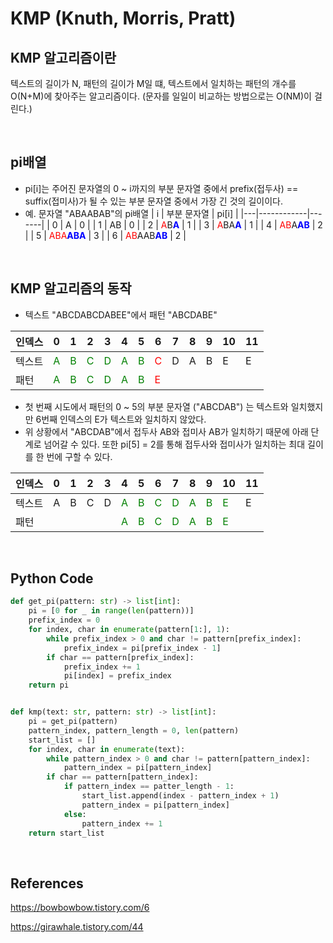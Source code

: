 # KMP (Knuth, Morris, Pratt)

## KMP 알고리즘이란

텍스트의 길이가 N, 패턴의 길이가 M일 떄, 텍스트에서 일치하는 패턴의 개수를 O(N+M)에 찾아주는 알고리즘이다. (문자를 일일이 비교하는 방법으로는 O(NM)이 걸린다.)

<br>

## pi배열

-   pi[i]는 주어진 문자열의 0 ~ i까지의 부분 문자열 중에서 prefix(접두사) == suffix(접미사)가 될 수 있는 부분 문자열 중에서 가장 긴 것의 길이이다.
-   예. 문자열 "ABAABAB"의 pi배열
    | i | 부분 문자열 | pi[i] |
    |---|------------|-------|
    | 0 | A | 0 |
    | 1 | AB | 0 |
    | 2 | <r>A</r>B<b>A</b> | 1 |
    | 3 | <r>A</r>BA<b>A</b> | 1 |
    | 4 | <r>AB</r>A<b>AB</b> | 2 |
    | 5 | <r>ABA</r><b>ABA</b> | 3 |
    | 6 | <r>AB</r>AAB<b>AB</b> | 2 |

<br>

## KMP 알고리즘의 동작

-   텍스트 "ABCDABCDABEE"에서 패턴 "ABCDABE"

| 인덱스 | 0        | 1        | 2        | 3        | 4        | 5        | 6        | 7   | 8   | 9   | 10  | 11  |
| ------ | -------- | -------- | -------- | -------- | -------- | -------- | -------- | --- | --- | --- | --- | --- |
| 텍스트 | <g>A</g> | <g>B</g> | <g>C</g> | <g>D</g> | <g>A</g> | <g>B</g> | <r>C</r> | D   | A   | B   | E   | E   |
| 패턴   | <g>A</g> | <g>B</g> | <g>C</g> | <g>D</g> | <g>A</g> | <g>B</g> | <r>E</r> |     |     |     |     |     |

-   첫 번째 시도에서 패턴의 0 ~ 5의 부분 문자열 ("ABCDAB") 는 텍스트와 일치했지만 6번째 인덱스의 E가 텍스트와 일치하지 않았다.
-   위 상황에서 "ABCDAB"에서 접두사 AB와 접미사 AB가 일치하기 때문에 아래 단계로 넘어갈 수 있다. 또한 pi[5] = 2를 통해 접두사와 접미사가 일치하는 최대 길이를 한 번에 구할 수 있다.

| 인덱스 | 0   | 1   | 2   | 3   | 4        | 5        | 6        | 7        | 8        | 9        | 10       | 11  |
| ------ | --- | --- | --- | --- | -------- | -------- | -------- | -------- | -------- | -------- | -------- | --- |
| 텍스트 | A   | B   | C   | D   | <g>A</g> | <g>B</g> | <g>C</g> | <g>D</g> | <g>A</g> | <g>B</g> | <g>E</g> | E   |
| 패턴   |     |     |     |     | <g>A</g> | <g>B</g> | <g>C</g> | <g>D</g> | <g>A</g> | <g>B</g> | <g>E</g> |     |

<br>

## Python Code

```python
def get_pi(pattern: str) -> list[int]:
    pi = [0 for _ in range(len(pattern))]
    prefix_index = 0
    for index, char in enumerate(pattern[1:], 1):
        while prefix_index > 0 and char != pattern[prefix_index]:
            prefix_index = pi[prefix_index - 1]
        if char == pattern[prefix_index]:
            prefix_index += 1
            pi[index] = prefix_index
    return pi


def kmp(text: str, pattern: str) -> list[int]:
    pi = get_pi(pattern)
    pattern_index, pattern_length = 0, len(pattern)
    start_list = []
    for index, char in enumerate(text):
        while pattern_index > 0 and char != pattern[pattern_index]:
            pattern_index = pi[pattern_index]
        if char == pattern[pattern_index]:
            if pattern_index == patter_length - 1:
                start_list.append(index - pattern_index + 1)
                pattern_index = pi[pattern_index]
            else:
                pattern_index += 1
    return start_list
```

<br>

## References

https://bowbowbow.tistory.com/6

https://girawhale.tistory.com/44

<style>
    b { color: Blue }
    g { color: Green }
    r { color: Red }
</style>

